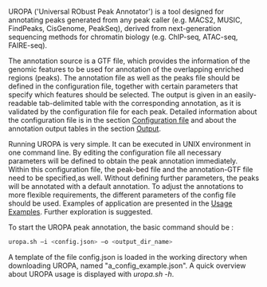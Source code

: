 UROPA ('Universal RObust Peak Annotator') is a tool designed for annotating peaks generated from any peak caller (e.g. MACS2, MUSIC, FindPeaks, CisGenome, PeakSeq), derived from next-generation sequencing methods for chromatin biology (e.g.  ChIP-seq, ATAC-seq, FAIRE-seq). 

The annotation source is a GTF file, which provides the information of the genomic features to be used for annotation of the overlapping enriched regions (peaks). 
The annotation file as well as the peaks file should be defined in the configuration file, together with certain parameters that specify which features should be selected. 
The output is given in an easily-readable tab-delimited table with the corresponding annotation, as it is validated by the configuration file for each peak. 
Detailed information about the configuration file is in the section [Configuration file](http://uropa.readthedocs.io/en/latest/config/) and about the annotation output tables in the section [Output](http://uropa.readthedocs.io/en/latest/output/). 

Running UROPA is very simple. It can be executed in UNIX environment in one command line. 
By editing the configuration file all necessary parameters will be defined to obtain the peak annotation immediately. Within this configuration file, the peak-bed file and the annotation-GTF file need to be specified,as well.
Without defining further parameters, the peaks will be annotated with a default annotation. To adjust the annotations to more flexible requirements, the different parameters of the config file should be used. 
Examples of application are presented in the [Usage Examples](http://uropa.readthedocs.io/en/latest/uropa-example/). Further exploration is suggested.

To start the UROPA peak annotation, the basic command should be :  

```bash
uropa.sh –i <config.json> –o <output_dir_name>
```

A template of the file config.json is loaded in the working directory when downloading UROPA, named "a_config_example.json". A quick overview about UROPA usage is displayed with  *uropa.sh -h*. 

